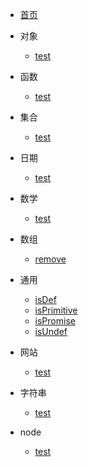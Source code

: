 - [首页](README.md) 

- 对象

	- [test](对象/test.md)


- 函数

	- [test](函数/test.md)


- 集合

	- [test](集合/test.md)


- 日期

	- [test](日期/test.md)


- 数学

	- [test](数学/test.md)


- 数组

	- [remove](数组/remove.md)


- 通用

	- [isDef](通用/isDef.md)
	- [isPrimitive](通用/isPrimitive.md)
	- [isPromise](通用/isPromise.md)
	- [isUndef](通用/isUndef.md)


- 网站

	- [test](网站/test.md)


- 字符串

	- [test](字符串/test.md)


- node

	- [test](node/test.md)


